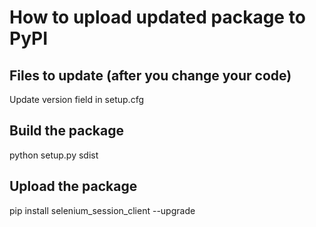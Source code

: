 # How to upload updated package to PyPI

## Files to update (after you change your code)
Update version field in setup.cfg

## Build the package
python setup.py sdist

## Upload the package
pip install selenium_session_client --upgrade